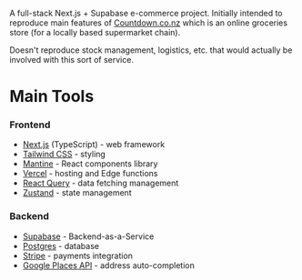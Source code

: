 A full-stack Next.js + Supabase e-commerce project. Initially intended to reproduce main features of [Countdown.co.nz](https://countdown.co.nz) which is an online groceries store (for a locally based supermarket chain).

Doesn't reproduce stock management, logistics, etc. that would actually be involved with this sort of service.

# Main Tools

### Frontend

- [Next.js](https://nextjs.org/) (TypeScript) - web framework
- [Tailwind CSS](https://tailwindcss.com/) - styling
- [Mantine](https://mantine.dev/) - React components library
- [Vercel](https://vercel.com/) - hosting and Edge functions
- [React Query](https://tanstack.com/query/latest/) - data fetching management
- [Zustand](https://github.com/pmndrs/zustand) - state management

### Backend

- [Supabase](https://supabase.com/) - Backend-as-a-Service
- [Postgres](https://www.postgresql.org/) - database
- [Stripe](https://stripe.com/) - payments integration
- [Google Places API](https://developers.google.com/maps/documentation/places/web-service/overview) - address auto-completion
